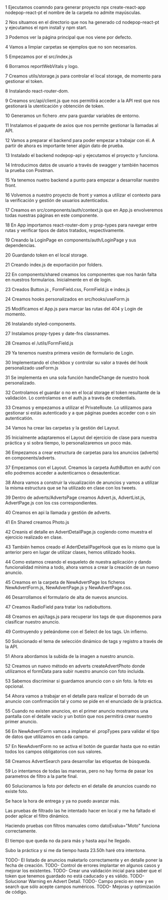 1 Ejecutamos coamndo para generar proyecto  npx create-react-app nodepop-react-pt el nombre de la carpeta no admite mayúsculas.

2 Nos situamos en el directorio que nos ha generado  cd nodepop-react-pt y ejecutamos el npm install y npm start.

3 Podemos ver la página principal que nos viene por defecto.

4 Vamos a limpiar carpetas se ejemplos que no son necesarios.

5 Empezamos por el src/index.js

6 Borramos reportWebVitals y logo.

7 Creamos utils/storage.js para controlar el local storage, de momento para gestionar el token.

8 Instalando react-router-dom.

9 Creamos src/api/client.js que nos permitirá acceder a la API rest que nos gestionará la utenticación y obtención de token.

10 Generamos un fichero .env para guardar variables de entorno.

11 Instalamos el paquete de axios que nos permite gestionar la llamadas al API.

12 Vamos a preparar el backend para poder empezar a trabajar con él. A partir de ahora es importante tener algún dato de prueba.

13 Instalado el backend nodepop-api y ejecutamos el proyecto y funciona.

14 Introducimos datos de usuario a través de swagger y también hacemos la prueba con Postman.

15 Ya tenemos nuetro backend a punto para empezar a desarrollar nuestro front.

16 Volvemos a nuestro proyecto de front y vamos a utilizar el contexto para la verificación y gestión de usuarios autenticados.

17 Creamos en src/components/auth/context.js que en App.js envolveremos todas nuestras páginas en este componente.

18 En App importamos react-router-dom y prop-types para navegar entre rutas y verificar tipos de datos tratados, respectivamente.

19 Creando la LoginPage en components/auth/LoginPage y sus dependencias.

20 Guardando token en el local storage.

21 Creando index.js de exportación por folders.

22 En components/shared creamos los componentes que nos harán falta en nuestros formularios. Inicialmente en el de login.

23 Creados Button.js , FormField.css, FormField.js e index.js

24 Creamos hooks personalizados en src/hooks/useForm.js

25 Modificamos el App.js para marcar las rutas del 404 y Login de momento.

26 Instalando styled-components.

27 Instalamos propy-types y date-fns classnames.

28 Creamos el /utils/FormField.js

29 Ya tenemos nuestra primera vesión de formulario de Login.

30 Implementando el checkbox y controlar su valor a través del hook personalizado useForm.js

31 Se implementa en una sola función handleChange de nuestro hook personalizado.

32 Controlamos el guardar o no en el local storage el token resultante de la validación. Lo controlamos en el auth.js a través de credentials.

33 Creamos y empezamos a utilizar el PrivateRoute. Lo utilizamos para gestionar si estás autenticado y a que páginas puedes acceder con o sin autenticatión.

34 Vamos ha crear las carpetas y la gestión del Layout.

35 Inicialmente adaptaremos el Layout del ejercicio de clase para nuestra práctica y si sobra tiempo, lo personalizaremos un poco más.

36 Empezamos a crear estructura de carpetas para los anuncios (adverts) en components/adverts.

37 Empezamos con el Layout. Creamos la carpeta AuthButton en auth/ con ello podremos acceder a autenticarnos o desautenticar.

38 Ahora vamos a construir la visualización de anuncios y vamos a utilizar la misma estructura que se ha utilizado en clase con los tweets.

39 Dentro de adverts/AdvertsPage creamos Advert.js, AdvertList.js, AdvertPage.js con los css correspondientes.

40 Creamos en api la llamada y gestión de adverts.

41 En Shared creamos Photo.js

42 Creanis el detalle en AdvertDetailPage.js cogiendo como muestra el ejercicio realizado en clase.

43 También hemos creado el AdertDetailPageHook que es lo mismo que la anterior pero en lugar de utilizar clases, hemos utilizado hooks.

44 Como estamos creando el esqueleto de nuestra aplicación y dando funcionalidad mínima a todo, ahora vamos a crear la creación de un nuevo anuncio.

45 Creamos  en la carpeta de NewAdvertPage los ficheros NewAdvertForm.js, NewAdvertPage.js y NewAdvertPage.css.

46 Desarrollamos el formulario de alta de nuevos anuncios.

47 Creamos RadioField para tratar los radiobuttons.

48 Creamos en api/tags.js para recuperar los tags de que disponemos para clasificar nuestro anuncio.

49 Contruyendo y peleándome con el Select de los tags. Un infierno.

50 Solucionado el tema de selección dinámico de tags y registro a través de la API.

51 Ahora abordamos la subida de la imagen a nuestro anuncio.

52 Creamos un nuevo método en adverts createAdvertPhoto donde utilizamos el formData para subir nuestro anuncio con foto incluida.

53 Sabemos discriminar si guardamos anuncio con o sin foto. la foto es opcional.

54 Ahora vamos a trabajar en el detalle para realizar el borrado de un anuncio con confirmación tal y como se pide en el enunciado de la práctica.

55 Cuando no existen anuncios, en el primer anuncio mostramos una pantalla con el detalle vacío y un botón que nos permitirá crear nuestro primer anuncio.

56 En NewAdvertForm vamos a implantar el .propTypes para validar el tipo de datos que utilizamos en cada campo.

57 En NewAdvertForm no se activa el botón de guardar hasta que no están todos los campos obligatorios con sus valores.

58 Creamos AdvertSearch para desarrollar las etiquetas de búsqueda.

59 Lo intentamos de todas las maneras, pero no hay forma de pasar los parametros de filtro a la parte final.

60 Solucionamos la foto por defecto en el detalle de anuncios cuando no existe foto.

Se hace la hora de entrega y ya no puedo avanzar más.

Las pruebas de filtrado las he intentado hacer en local y me ha faltado el poder aplicar el filtro dinámico.

 Haciendo pruebas con filtros manuales como datoEvalua="Moto" funciona correctamente.

 El tiempo que queda no da para más y hasta aquí he llegado.

 Subo la práctica y si me da tiempo hasta 23.50h haré otra intentona.


TODO- El listado de anuncios maketarlo correctamente y en detalle poner la fecha de creación.
TODO- Control de errores implantar en algunos casos y mejorar los existentes.
TODO- Crear una validación inicial para saber que el token que tenemos guardado no está caducado y es válido.
TODO- Solucionar Warning en Advert Detail.
TODO- Campo precio en new y en search que sólo acepte campos numéricos.
TODO- Mejoras y optimización de código.




